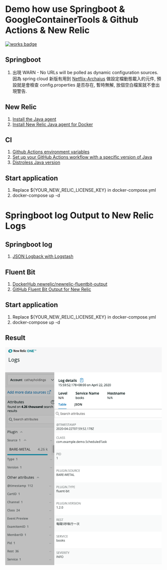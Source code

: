 # Demo how use Springboot & GoogleContainerTools & Github Actions & New Relic
[![works badge](https://cdn.jsdelivr.net/gh/nikku/works-on-my-machine@v0.2.0/badge.svg)](https://github.com/nikku/works-on-my-machine)

## Springboot
1. 出現 WARN - No URLs will be polled as dynamic configuration sources.
因為 spring cloud 新版有用到 [Netflix-Archaius](https://github.com/Netflix/archaius/wiki/Getting-Started) 做設定檔動態載入的元件, 預設就是會檢查 config.properties 是否存在, 暫時無解, 放個空白檔案就不會出現警告.

## New Relic
1. [Install the Java agent](https://docs.newrelic.com/docs/agents/java-agent/installation/install-java-agent)
2. [Install New Relic Java agent for Docker](https://docs.newrelic.com/docs/agents/java-agent/additional-installation/install-new-relic-java-agent-docker)

## CI
1. [Github Actions environment variables](https://help.github.com/en/actions/configuring-and-managing-workflows/using-environment-variables)
2. [Set up your GitHub Actions workflow with a specific version of Java](https://github.com/actions/setup-java#apache-maven-with-a-settings-path)
3. [Distroless Java version](https://github.com/GoogleContainerTools/distroless/tree/master/java)

## Start application
1. Replace ${YOUR_NEW_RELIC_LICENSE_KEY} in docker-compose.yml
2. docker-compose up -d

# Springboot log Output to New Relic Logs

## Springboot log
1. [JSON Logback with Logstash](https://cloud.spring.io/spring-cloud-sleuth/reference/html/#json-logback-with-logstash)

## Fluent Bit
1. [DockerHub newrelic/newrelic-fluentbit-output](https://hub.docker.com/r/newrelic/newrelic-fluentbit-output)
2. [GitHub Fluent Bit Output for New Relic](https://github.com/newrelic/newrelic-fluent-bit-output)

## Start application
1. Replace ${YOUR_NEW_RELIC_LICENSE_KEY} in docker-compose.yml
2. docker-compose up -d

## Result
![newrelic-log](https://raw.githubusercontent.com/samzhu/test-001/master/images/newrelic-log.png)